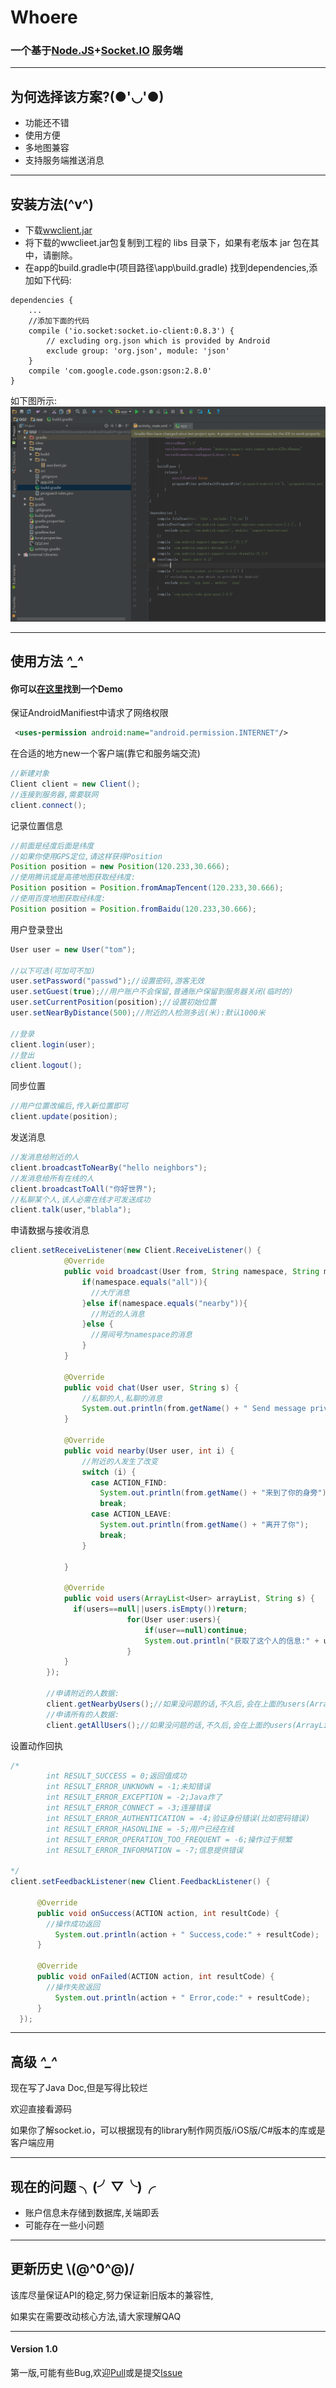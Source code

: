 # Whoere
### 一个基于[Node.JS](https://github.com/nodejs/node)+[Socket.IO](https://github.com/socketio/socket.io) 服务端


---
## 为何选择该方案?(●'◡'●)
* 功能还不错
* 使用方便
* 多地图兼容
* 支持服务端推送消息

---
## 安装方法(^v^)

* 下载[wwclient.jar](./client/wwclient.jar)
* 将下载的wwclieet.jar包复制到工程的 libs 目录下，如果有老版本 jar 包在其中，请删除。
* 在app的build.gradle中(项目路径\app\build.gradle)
找到dependencies,添加如下代码:


```
dependencies {
    ...
    //添加下面的代码
    compile ('io.socket:socket.io-client:0.8.3') {
        // excluding org.json which is provided by Android
        exclude group: 'org.json', module: 'json'
    }
    compile 'com.google.code.gson:gson:2.8.0'
}
```
如下图所示:
![ScreenShot 1](./screenshots/model_install.png "ScreenShot 1")

---
## 使用方法 *^_^*
#### 你可以[在这里](https://github.com/DreDiki/WhoereDemo)找到一个Demo

保证AndroidManifiest中请求了网络权限
```xml
 <uses-permission android:name="android.permission.INTERNET"/>
```
在合适的地方new一个客户端(靠它和服务端交流)
```Java
//新建对象
Client client = new Client();
//连接到服务器,需要联网
client.connect();
```
记录位置信息
```Java
//前面是经度后面是纬度
//如果你使用GPS定位,请这样获得Position
Position position = new Position(120.233,30.666);
//使用腾讯或是高德地图获取经纬度:
Position position = Position.fromAmapTencent(120.233,30.666);
//使用百度地图获取经纬度:
Position position = Position.fromBaidu(120.233,30.666);
```
用户登录登出
```Java
User user = new User("tom");

//以下可选(可加可不加)
user.setPassword("passwd");//设置密码,游客无效
user.setGuest(true);//用户账户不会保留,普通账户保留到服务器关闭(临时的)
user.setCurrentPosition(position);//设置初始位置
user.setNearByDistance(500);//附近的人检测多远(米):默认1000米

//登录
client.login(user);
//登出
client.logout();

```
同步位置
```Java
//用户位置改编后,传入新位置即可
client.update(position);
```
发送消息
```Java
//发消息给附近的人
client.broadcastToNearBy("hello neighbors");
//发消息给所有在线的人
client.broadcastToAll("你好世界");
//私聊某个人,该人必需在线才可发送成功
client.talk(user,"blabla");
```

申请数据与接收消息
```Java
client.setReceiveListener(new Client.ReceiveListener() {
            @Override
            public void broadcast(User from, String namespace, String message) {
                if(namespace.equals("all")){
                  //大厅消息
                }else if(namespace.equals("nearby")){
                  //附近的人消息
                }else {
                  //房间号为namespace的消息
                }
            }

            @Override
            public void chat(User user, String s) {
                //私聊的人,私聊的消息
                System.out.println(from.getName() + " Send message privately:" + message);
            }

            @Override
            public void nearby(User user, int i) {
                //附近的人发生了改变
                switch (i) {
                  case ACTION_FIND:
                    System.out.println(from.getName() + "来到了你的身旁");
                    break;
                  case ACTION_LEAVE:
                    System.out.println(from.getName() + "离开了你");
                    break;
                }

            }

            @Override
            public void users(ArrayList<User> arrayList, String s) {
              if(users==null||users.isEmpty())return;
                          for(User user:users){
                              if(user==null)continue;
                              System.out.println("获取了这个人的信息:" + user.getName());
                          }
            }
        });

        //申请附近的人数据:
        client.getNearbyUsers();//如果没问题的话,不久后,会在上面的users(ArrayList<User> arrayList, String s)收到
        //申请所有的人数据:
        client.getAllUsers();//如果没问题的话,不久后,会在上面的users(ArrayList<User> arrayList, String s)收到
```
设置动作回执
```Java
/*
        int RESULT_SUCCESS = 0;返回值成功
        int RESULT_ERROR_UNKNOWN = -1;未知错误
        int RESULT_ERROR_EXCEPTION = -2;Java炸了
        int RESULT_ERROR_CONNECT = -3;连接错误
        int RESULT_ERROR_AUTHENTICATION = -4;验证身份错误(比如密码错误)
        int RESULT_ERROR_HASONLINE = -5;用户已经在线
        int RESULT_ERROR_OPERATION_TOO_FREQUENT = -6;操作过于频繁
        int RESULT_ERROR_INFORMATION = -7;信息提供错误

*/
client.setFeedbackListener(new Client.FeedbackListener() {

      @Override
      public void onSuccess(ACTION action, int resultCode) {
        //操作成功返回
          System.out.println(action + " Success,code:" + resultCode);
      }

      @Override
      public void onFailed(ACTION action, int resultCode) {
        //操作失败返回
          System.out.println(action + " Error,code:" + resultCode);
      }
  });
```

---

## 高级 *^_^*

现在写了Java Doc,但是写得比较烂

欢迎直接看源码

如果你了解socket.io，可以根据现有的library制作网页版/iOS版/C#版本的库或是客户端应用

---
## 现在的问题 ╮(╯▽╰)╭

* 账户信息未存储到数据库,关端即丢
* 可能存在一些小问题

---
## 更新历史 \\(@^0^@)/

该库尽量保证API的稳定,努力保证新旧版本的兼容性,

如果实在需要改动核心方法,请大家理解QAQ

---
#### Version 1.0

第一版,可能有些Bug,欢迎[Pull](https://github.com/DreDiki/Whoere/pulls)或是提交[Issue](https://github.com/DreDiki/Whoere/issues)
